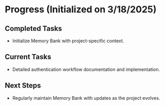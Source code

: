 # Progress (Initialized on 3/18/2025)

## Completed Tasks
- Initialize Memory Bank with project-specific context.


## Current Tasks
- Detailed authentication workflow documentation and implementation.

## Next Steps
- Regularly maintain Memory Bank with updates as the project evolves.
